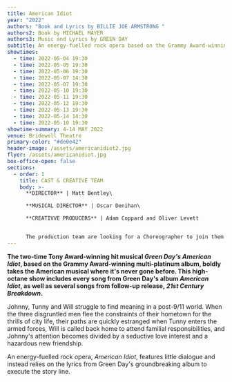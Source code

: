 ```yaml
---
title: American Idiot
year: "2022"
authors: "Book and Lyrics by BILLIE JOE ARMSTRONG "
authors2: Book by MICHAEL MAYER
authors3: Music and Lyrics by GREEN DAY
subtitle: An energy-fuelled rock opera based on the Grammy Award-winning album
showtimes:
  - time: 2022-05-04 19:30
  - time: 2022-05-05 19:30
  - time: 2022-05-06 19:30
  - time: 2022-05-07 14:30
  - time: 2022-05-07 19:30
  - time: 2022-05-10 19:30
  - time: 2022-05-11 19:30
  - time: 2022-05-12 19:30
  - time: 2022-05-13 19:30
  - time: 2022-05-14 14:30
  - time: 2022-05-10 19:30
showtime-summary: 4-14 MAY 2022
venue: Bridewell Theatre
primary-color: "#de0e42"
header-image: /assets/americanidiot2.jpg
flyer: /assets/americanidiot.jpg
box-office-open: false
sections:
  - order: 1
    title: CAST & CREATIVE TEAM
    body: >-
      **DIRECTOR** | Matt Bentley\

      **MUSICAL DIRECTOR** | Oscar Denihan\

      **CREATIVVE PRODUCERS** | Adam Coppard and Oliver Levett


      The production team are looking for a Choreographer to join them. Interested? Email **[idiot@sedos.co.uk](mailto:idiot@sedos.co.uk)**
---
```

**The two-time Tony Award-winning hit musical *Green Day's American Idiot*, based on the Grammy Award-winning multi-platinum album, boldly takes the American musical where it's never gone before. This high-octane show includes every song from Green Day's album *American Idiot*, as well as several songs from follow-up release, *21st Century Breakdown*.**

Johnny, Tunny and Will struggle to find meaning in a post-9/11 world. When the three disgruntled men flee the constraints of their hometown for the thrills of city life, their paths are quickly estranged when Tunny enters the armed forces, Will is called back home to attend familial responsibilities, and Johnny's attention becomes divided by a seductive love interest and a hazardous new friendship. 

An energy-fuelled rock opera, *American Idiot*, features little dialogue and instead relies on the lyrics from Green Day's groundbreaking album to execute the story line.